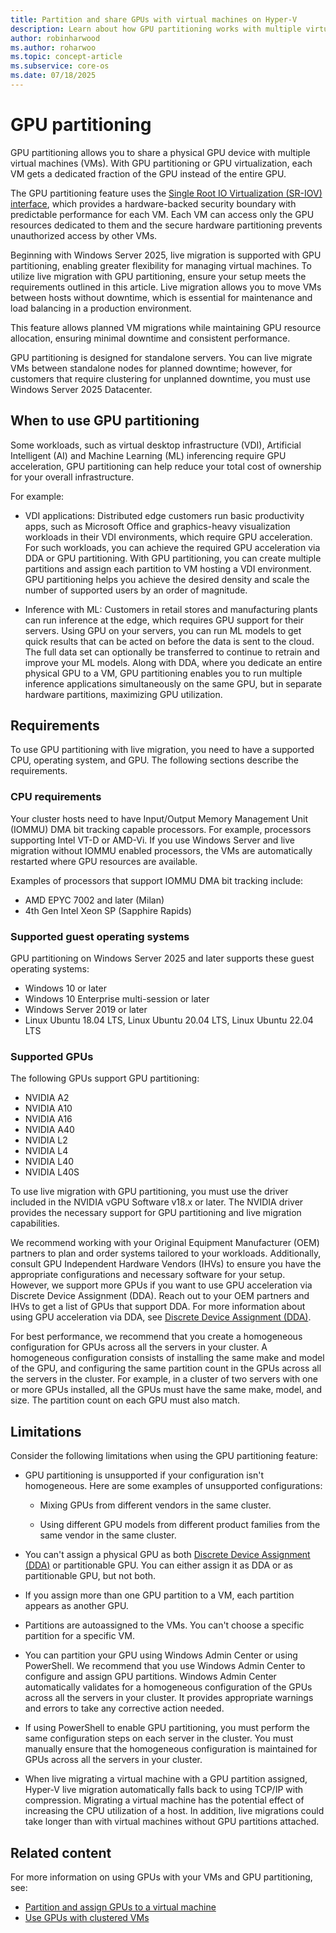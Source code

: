```yaml
---
title: Partition and share GPUs with virtual machines on Hyper-V
description: Learn about how GPU partitioning works with multiple virtual machines on Windows Server.
author: robinharwood
ms.author: roharwoo
ms.topic: concept-article
ms.subservice: core-os
ms.date: 07/18/2025
---
```


# GPU partitioning

GPU partitioning allows you to share a physical GPU device with multiple virtual machines (VMs). With GPU partitioning or GPU virtualization, each VM gets a dedicated fraction of the GPU instead of the entire GPU.

The GPU partitioning feature uses the [Single Root IO Virtualization (SR-IOV) interface](/windows-hardware/drivers/network/overview-of-single-root-i-o-virtualization--sr-iov-), which provides a hardware-backed security boundary with predictable performance for each VM. Each VM can access only the GPU resources dedicated to them and the secure hardware partitioning prevents unauthorized access by other VMs.

Beginning with Windows Server 2025, live migration is supported with GPU partitioning, enabling greater flexibility for managing virtual machines. To utilize live migration with GPU partitioning, ensure your setup meets the requirements outlined in this article. Live migration allows you to move VMs between hosts without downtime, which is essential for maintenance and load balancing in a production environment.

This feature allows planned VM migrations while maintaining GPU resource allocation, ensuring minimal downtime and consistent performance.

GPU partitioning is designed for standalone servers. You can live migrate VMs between standalone nodes for planned downtime; however, for customers that require clustering for unplanned downtime, you must use Windows Server 2025 Datacenter.

## When to use GPU partitioning

Some workloads, such as virtual desktop infrastructure (VDI), Artificial Intelligent (AI) and Machine Learning (ML) inferencing require GPU acceleration, GPU partitioning can help reduce your total cost of ownership for your overall infrastructure.

For example:

- VDI applications: Distributed edge customers run basic productivity apps, such as Microsoft Office and graphics-heavy visualization workloads in their VDI environments, which require GPU acceleration. For such workloads, you can achieve the required GPU acceleration via DDA or GPU partitioning. With GPU partitioning, you can create multiple partitions and assign each partition to VM hosting a VDI environment. GPU partitioning helps you achieve the desired density and scale the number of supported users by an order of magnitude.

- Inference with ML: Customers in retail stores and manufacturing plants can run inference at the edge, which requires GPU support for their servers. Using GPU on your servers, you can run ML models to get quick results that can be acted on before the data is sent to the cloud. The full data set can optionally be transferred to continue to retrain and improve your ML models. Along with DDA, where you dedicate an entire physical GPU to a VM, GPU partitioning enables you to run multiple inference applications simultaneously on the same GPU, but in separate hardware partitions, maximizing GPU utilization.

## Requirements

To use GPU partitioning with live migration, you need to have a supported CPU, operating system, and GPU. The following sections describe the requirements.

### CPU requirements

Your cluster hosts need to have Input/Output Memory Management Unit (IOMMU) DMA bit tracking capable processors. For example, processors supporting Intel VT-D or AMD-Vi. If you use Windows Server and live migration without IOMMU enabled processors, the VMs are automatically restarted where GPU resources are available.

Examples of processors that support IOMMU DMA bit tracking include:

- AMD EPYC 7002 and later (Milan)
- 4th Gen Intel Xeon SP (Sapphire Rapids)

### Supported guest operating systems

GPU partitioning on Windows Server 2025 and later supports these guest operating systems:

- Windows 10 or later
- Windows 10 Enterprise multi-session​ or later
- Windows Server 2019 or later
- Linux Ubuntu 18.04 LTS, Linux Ubuntu 20.04 LTS​, Linux Ubuntu 22.04 LTS

### Supported GPUs

The following GPUs support GPU partitioning:

- NVIDIA A2
- NVIDIA A10
- NVIDIA A16
- NVIDIA A40
- NVIDIA L2
- NVIDIA L4
- NVIDIA L40
- NVIDIA L40S

To use live migration with GPU partitioning, you must use the driver included in the NVIDIA vGPU Software v18.x or later. The NVIDIA driver provides the necessary support for GPU partitioning and live migration capabilities.

We recommend working with your Original Equipment Manufacturer (OEM) partners to plan and order systems tailored to your workloads. Additionally, consult GPU Independent Hardware Vendors (IHVs) to ensure you have the appropriate configurations and necessary software for your setup. However, we support more GPUs if you want to use GPU acceleration via Discrete Device Assignment (DDA). Reach out to your OEM partners and IHVs to get a list of GPUs that support DDA. For more information about using GPU acceleration via DDA, see [Discrete Device Assignment (DDA)](deploy/Deploying-graphics-devices-using-dda.md).

For best performance, we recommend that you create a homogeneous configuration for GPUs across all the servers in your cluster. A homogeneous configuration consists of installing the same make and model of the GPU, and configuring the same partition count in the GPUs across all the servers in the cluster. For example, in a cluster of two servers with one or more GPUs installed, all the GPUs must have the same make, model, and size. The partition count on each GPU must also match.

## Limitations

Consider the following limitations when using the GPU partitioning feature:

- GPU partitioning is unsupported if your configuration isn't homogeneous. Here are some examples of unsupported configurations:

  - Mixing GPUs from different vendors in the same cluster.

  - Using different GPU models from different product families from the same vendor in the same cluster.

- You can't assign a physical GPU as both [Discrete Device Assignment (DDA)](deploy/Deploying-graphics-devices-using-dda.md) or partitionable GPU. You can either assign it as DDA or as partitionable GPU, but not both.

- If you assign more than one GPU partition to a VM, each partition appears as another GPU.

- Partitions are autoassigned to the VMs. You can't choose a specific partition for a specific VM.

- You can partition your GPU using Windows Admin Center or using PowerShell. We recommend that you use Windows Admin Center to configure and assign GPU partitions. Windows Admin Center automatically validates for a homogeneous configuration of the GPUs across all the servers in your cluster. It provides appropriate warnings and errors to take any corrective action needed.

- If using PowerShell to enable GPU partitioning, you must perform the same configuration steps on each server in the cluster. You must manually ensure that the homogeneous configuration is maintained for GPUs across all the servers in your cluster.

- When live migrating a virtual machine with a GPU partition assigned, Hyper-V live migration automatically falls back to using TCP/IP with compression. Migrating a virtual machine has the potential effect of increasing the CPU utilization of a host. In addition, live migrations could take longer than with virtual machines without GPU partitions attached.

## Related content

For more information on using GPUs with your VMs and GPU partitioning, see:

- [Partition and assign GPUs to a virtual machine](partition-assign-vm-gpu.md)
- [Use GPUs with clustered VMs](deploy/use-gpu-with-clustered-vm.md)

